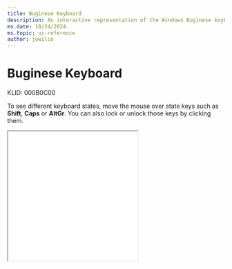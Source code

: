 ```yaml
---
title: Buginese Keyboard
description: An interactive representation of the Windows Buginese keyboard. To see different keyboard states, click or move the mouse over the state keys.
ms.date: 10/24/2024
ms.topic: ui-reference
author: jowilco
---
```


# Buginese Keyboard

KLID: 000B0C00

To see different keyboard states, move the mouse over state keys such as **Shift**, **Caps** or **AltGr**. You can also lock or unlock those keys by clicking them.

<iframe src="kbdbug.html" height="300"></iframe>
